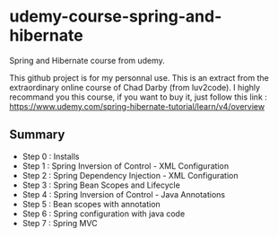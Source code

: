 # udemy-course-spring-and-hibernate
Spring and Hibernate course from udemy.

This github project is for my personnal use. 
This is an extract from the extraordinary online course of Chad Darby (from luv2code). 
I highly recommand you this course, if you want to buy it, just follow this link :
https://www.udemy.com/spring-hibernate-tutorial/learn/v4/overview

Summary
---
- Step 0 : Installs
- Step 1 : Spring Inversion of Control - XML Configuration
- Step 2 : Spring Dependency Injection - XML Configuration
- Step 3 : Spring Bean Scopes and Lifecycle
- Step 4 : Spring Inversion of Control - Java Annotations
- Step 5 : Bean scopes with annotation 
- Step 6 : Spring configuration with java code
- Step 7 : Spring MVC